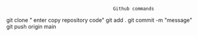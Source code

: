                                            Github commands
git clone " enter copy repository code"
git add .
git commit -m "message"
git push  origin main
